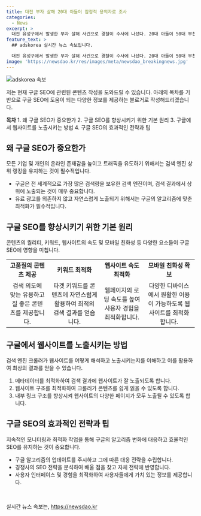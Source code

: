 ```yaml
---
title: 대전 부자 살해 20대 아들이 잠정적 용의자로 조사
categories:
  - News
excerpt: >
  대전 유성구에서 발생한 부자 살해 사건으로 경찰이 수사에 나섰다. 20대 아들이 50대 부친을 흉기로 찔러 살해한 후 자해한 것으로 추정되며, 부검을 통해 정확한 사인을 확인할 예정이다. 20대와 50대의 참상은 이들의 가족과 지역사회에 큰 충격을 주고 있다. (150자)
feature_text: >
  ## adskorea 실시간 뉴스 속보입니다.

  대전 유성구에서 발생한 부자 살해 사건으로 경찰이 수사에 나섰다. 20대 아들이 50대 부친을 흉기로 찔러 살해한 후 자해한 것으로 추정되며, 부검을 통해 정확한 사인을 확인할 예정이다. 20대와 50대의 참상은 이들의 가족과 지역사회에 큰 충격을 주고 있다. (150자)
image: 'https://newsdao.kr/res/images/meta/newsdao_breakingnews.jpg'
---
```


<p><img src="https://newsdao.kr/res/images/meta/newsdao_breakingnews.jpg" alt="adskorea 속보" /></p>

<p>저는 현재 구글 SEO에 관련된 콘텐츠 작성을 도와드릴 수 있습니다. 아래의 목차를 기반으로 구글 SEO에 도움이 되는 다양한 정보를 제공하는 블로거로 작성해드리겠습니다.</p>

<p><strong>목차</strong>
1. 왜 구글 SEO가 중요한가
2. 구글 SEO를 향상시키기 위한 기본 원리
3. 구글에서 웹사이트를 노출시키는 방법
4. 구글 SEO의 효과적인 전략과 팁</p>

<h2 data-ke-size="size26">왜 구글 SEO가 중요한가</h2>

<p data-ke-size="size16">모든 기업 및 개인의 온라인 존재감을 높이고 트래픽을 유도하기 위해서는 검색 엔진 상위 랭킹을 유지하는 것이 필수적입니다.</p>

<ul>
    <li>구글은 전 세계적으로 가장 많은 검색량을 보유한 검색 엔진이며, 검색 결과에서 상위에 노출되는 것이 매우 중요합니다.</li>
    <li>유료 광고를 의존하지 않고 자연스럽게 노출되기 위해서는 구글의 알고리즘에 맞춘 최적화가 필수적입니다.</li>
</ul>

<h2 data-ke-size="size26">구글 SEO를 향상시키기 위한 기본 원리</h2>

<p data-ke-size="size16">콘텐츠의 퀄리티, 키워드, 웹사이트의 속도 및 모바일 친화성 등 다양한 요소들이 구글 SEO에 영향을 미칩니다.</p>

<table>
    <tr>
        <td style="text-align: center; height: 17px;"><b>고품질의 콘텐츠 제공</b></td>
        <td style="text-align: center; height: 17px;"><b>키워드 최적화</b></td>
        <td style="text-align: center; height: 17px;"><b>웹사이트 속도 최적화</b></td>
        <td style="text-align: center; height: 17px;"><b>모바일 친화성 확보</b></td>
    </tr>
    <tr>
        <td style="text-align: center; height: 17px;">검색 의도에 맞는 유용하고 질 좋은 콘텐츠를 제공합니다.</td>
        <td style="text-align: center; height: 17px;">타겟 키워드를 콘텐츠에 자연스럽게 활용하여 최적의 검색 결과를 얻습니다.</td>
        <td style="text-align: center; height: 17px;">웹페이지의 로딩 속도를 높여 사용자 경험을 최적화합니다.</td>
        <td style="text-align: center; height: 17px;">다양한 디바이스에서 원활한 이용이 가능하도록 웹사이트를 최적화합니다.</td>
    </tr>
</table>

<h2 data-ke-size="size26">구글에서 웹사이트를 노출시키는 방법</h2>

<p data-ke-size="size16">검색 엔진 크롤러가 웹사이트를 어떻게 해석하고 노출시키는지를 이해하고 이를 활용하여 최상의 결과를 얻을 수 있습니다.</p>

<ol>
    <li>메타데이터를 최적화하여 검색 결과에 웹사이트가 잘 노출되도록 합니다.</li>
    <li>웹사이트 구조를 최적화하여 크롤러가 콘텐츠를 쉽게 읽을 수 있도록 합니다.</li>
    <li>내부 링크 구조를 향상시켜 웹사이트의 다양한 페이지가 모두 노출될 수 있도록 합니다.</li>
</ol>

<h2 data-ke-size="size26">구글 SEO의 효과적인 전략과 팁</h2>

<p data-ke-size="size16">지속적인 모니터링과 최적화 작업을 통해 구글의 알고리즘 변화에 대응하고 효율적인 SEO를 유지하는 것이 중요합니다.</p>

<ul>
    <li>구글 알고리즘의 업데이트를 주시하고 그에 따른 대응 전략을 수립합니다.</li>
    <li>경쟁사의 SEO 전략을 분석하여 배울 점을 찾고 자체 전략에 반영합니다.</li>
    <li>사용자 인터페이스 및 경험을 최적화하여 사용자들에게 가치 있는 정보를 제공합니다.</li>
</ul>

<p data-ke-size="size16">&nbsp;</p>
실시간 뉴스 속보는, <a href="https://newsdao.kr" rel="dofollow">https://newsdao.kr</a>


